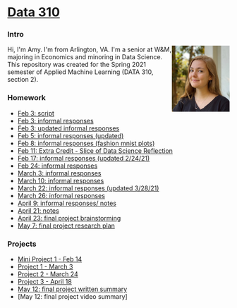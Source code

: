 # [Data 310](https://aehilla.github.io/data310_spring2021/)

### Intro
<img style="float: right;" src="./image%20(2).jpg" width="131" height="150" />
Hi, I'm Amy. I'm from Arlington, VA. I'm a senior at W&M, majoring in Economics and minoring in Data Science. 
This repository was created for the Spring 2021 semester of Applied Machine Learning (DATA 310, section 2). 

### Homework
- [Feb 3: script](https://github.com/aehilla/data310_spring2021/blob/main/feb3_homework_script.py)
- [Feb 3: informal responses](https://aehilla.github.io/data310_spring2021/feb3_homework_responses.html)
- [Feb 3: updated informal responses](https://aehilla.github.io/data310_spring2021/feb3_responses_updated.html)
- [Feb 5: informal responses (updated)](https://aehilla.github.io/data310_spring2021/feb5_homework.html)
- [Feb 8: informal responses (fashion mnist plots)](https://aehilla.github.io/data310_spring2021/feb8_homework.html)
- [Feb 11: Extra Credit - Slice of Data Science Reflection](https://aehilla.github.io/data310_spring2021/slice_of_data_sci.html)
- [Feb 17: informal responses (updated 2/24/21)](https://aehilla.github.io/data310_spring2021/feb17_homework.html)
- [Feb 24: informal responses](https://aehilla.github.io/data310_spring2021/feb24_homework.html)
- [March 3: informal responses](https://aehilla.github.io/data310_spring2021/march3_homework.html)
- [March 10: informal responses](https://aehilla.github.io/data310_spring2021/march10_homework.html)
- [March 22: informal responses (updated 3/28/21)](https://aehilla.github.io/data310_spring2021/march22_hw.html)
- [March 26: informal responses](https://aehilla.github.io/data310_spring2021/march26_hw.html)
- [April 9: informal responses/ notes](https://aehilla.github.io/data310_spring2021/april9_responses.html)
- [April 21: notes](https://aehilla.github.io/data310_spring2021/april21_notes.html)
- [April 23: final project brainstorming](https://aehilla.github.io/data310_spring2021/final_proj_ideas.html)
- [May 7: final project research plan](https://aehilla.github.io/data310_spring2021/finalproj_researchplan.html)


### Projects
 - [Mini Project 1 - Feb 14](https://aehilla.github.io/data310_spring2021/MiniProj1.html)
 - [Project 1 - March 3](https://aehilla.github.io/data310_spring2021/Project1.html)
 - [Project 2 - March 24](https://aehilla.github.io/data310_spring2021/project2.html)
 - [Project 3 - April 18](https://aehilla.github.io/data310_spring2021/project3.html)
 - [May 12: final project written summary](https://aehilla.github.io/data310_spring2021/final_project.html)
 - [May 12: final project video summary]


